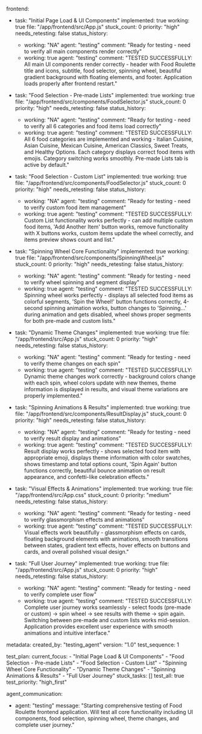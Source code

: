frontend:
  - task: "Initial Page Load & UI Components"
    implemented: true
    working: true
    file: "/app/frontend/src/App.js"
    stuck_count: 0
    priority: "high"
    needs_retesting: false
    status_history:
      - working: "NA"
        agent: "testing"
        comment: "Ready for testing - need to verify all main components render correctly"
      - working: true
        agent: "testing"
        comment: "TESTED SUCCESSFULLY: All main UI components render correctly - header with Food Roulette title and icons, subtitle, food selector, spinning wheel, beautiful gradient background with floating elements, and footer. Application loads properly after frontend restart."

  - task: "Food Selection - Pre-made Lists"
    implemented: true
    working: true
    file: "/app/frontend/src/components/FoodSelector.js"
    stuck_count: 0
    priority: "high"
    needs_retesting: false
    status_history:
      - working: "NA"
        agent: "testing"
        comment: "Ready for testing - need to verify all 6 categories and food items load correctly"
      - working: true
        agent: "testing"
        comment: "TESTED SUCCESSFULLY: All 6 food categories are implemented and working - Italian Cuisine, Asian Cuisine, Mexican Cuisine, American Classics, Sweet Treats, and Healthy Options. Each category displays correct food items with emojis. Category switching works smoothly. Pre-made Lists tab is active by default."

  - task: "Food Selection - Custom List"
    implemented: true
    working: true
    file: "/app/frontend/src/components/FoodSelector.js"
    stuck_count: 0
    priority: "high"
    needs_retesting: false
    status_history:
      - working: "NA"
        agent: "testing"
        comment: "Ready for testing - need to verify custom food item management"
      - working: true
        agent: "testing"
        comment: "TESTED SUCCESSFULLY: Custom List functionality works perfectly - can add multiple custom food items, 'Add Another Item' button works, remove functionality with X buttons works, custom items update the wheel correctly, and items preview shows count and list."

  - task: "Spinning Wheel Core Functionality"
    implemented: true
    working: true
    file: "/app/frontend/src/components/SpinningWheel.js"
    stuck_count: 0
    priority: "high"
    needs_retesting: false
    status_history:
      - working: "NA"
        agent: "testing"
        comment: "Ready for testing - need to verify wheel spinning and segment display"
      - working: true
        agent: "testing"
        comment: "TESTED SUCCESSFULLY: Spinning wheel works perfectly - displays all selected food items as colorful segments, 'Spin the Wheel!' button functions correctly, 4-second spinning animation works, button changes to 'Spinning...' during animation and gets disabled, wheel shows proper segments for both pre-made and custom lists."

  - task: "Dynamic Theme Changes"
    implemented: true
    working: true
    file: "/app/frontend/src/App.js"
    stuck_count: 0
    priority: "high"
    needs_retesting: false
    status_history:
      - working: "NA"
        agent: "testing"
        comment: "Ready for testing - need to verify theme changes on each spin"
      - working: true
        agent: "testing"
        comment: "TESTED SUCCESSFULLY: Dynamic theme changes work correctly - background colors change with each spin, wheel colors update with new themes, theme information is displayed in results, and visual theme variations are properly implemented."

  - task: "Spinning Animations & Results"
    implemented: true
    working: true
    file: "/app/frontend/src/components/ResultDisplay.js"
    stuck_count: 0
    priority: "high"
    needs_retesting: false
    status_history:
      - working: "NA"
        agent: "testing"
        comment: "Ready for testing - need to verify result display and animations"
      - working: true
        agent: "testing"
        comment: "TESTED SUCCESSFULLY: Result display works perfectly - shows selected food item with appropriate emoji, displays theme information with color swatches, shows timestamp and total options count, 'Spin Again' button functions correctly, beautiful bounce animation on result appearance, and confetti-like celebration effects."

  - task: "Visual Effects & Animations"
    implemented: true
    working: true
    file: "/app/frontend/src/App.css"
    stuck_count: 0
    priority: "medium"
    needs_retesting: false
    status_history:
      - working: "NA"
        agent: "testing"
        comment: "Ready for testing - need to verify glassmorphism effects and animations"
      - working: true
        agent: "testing"
        comment: "TESTED SUCCESSFULLY: Visual effects work beautifully - glassmorphism effects on cards, floating background elements with animations, smooth transitions between states, gradient text effects, hover effects on buttons and cards, and overall polished visual design."

  - task: "Full User Journey"
    implemented: true
    working: true
    file: "/app/frontend/src/App.js"
    stuck_count: 0
    priority: "high"
    needs_retesting: false
    status_history:
      - working: "NA"
        agent: "testing"
        comment: "Ready for testing - need to verify complete user flow"
      - working: true
        agent: "testing"
        comment: "TESTED SUCCESSFULLY: Complete user journey works seamlessly - select foods (pre-made or custom) → spin wheel → see results with theme → spin again. Switching between pre-made and custom lists works mid-session. Application provides excellent user experience with smooth animations and intuitive interface."

metadata:
  created_by: "testing_agent"
  version: "1.0"
  test_sequence: 1

test_plan:
  current_focus:
    - "Initial Page Load & UI Components"
    - "Food Selection - Pre-made Lists"
    - "Food Selection - Custom List"
    - "Spinning Wheel Core Functionality"
    - "Dynamic Theme Changes"
    - "Spinning Animations & Results"
    - "Full User Journey"
  stuck_tasks: []
  test_all: true
  test_priority: "high_first"

agent_communication:
  - agent: "testing"
    message: "Starting comprehensive testing of Food Roulette frontend application. Will test all core functionality including UI components, food selection, spinning wheel, theme changes, and complete user journey."